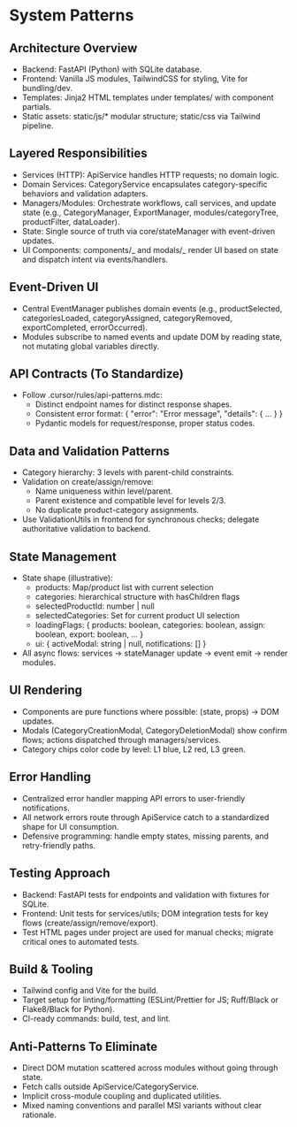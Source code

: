 # System Patterns

## Architecture Overview

- Backend: FastAPI (Python) with SQLite database.
- Frontend: Vanilla JS modules, TailwindCSS for styling, Vite for bundling/dev.
- Templates: Jinja2 HTML templates under templates/ with component partials.
- Static assets: static/js/\* modular structure; static/css via Tailwind pipeline.

## Layered Responsibilities

- Services (HTTP): ApiService handles HTTP requests; no domain logic.
- Domain Services: CategoryService encapsulates category-specific behaviors and validation adapters.
- Managers/Modules: Orchestrate workflows, call services, and update state (e.g., CategoryManager, ExportManager, modules/categoryTree, productFilter, dataLoader).
- State: Single source of truth via core/stateManager with event-driven updates.
- UI Components: components/_ and modals/_ render UI based on state and dispatch intent via events/handlers.

## Event-Driven UI

- Central EventManager publishes domain events (e.g., productSelected, categoriesLoaded, categoryAssigned, categoryRemoved, exportCompleted, errorOccurred).
- Modules subscribe to named events and update DOM by reading state, not mutating global variables directly.

## API Contracts (To Standardize)

- Follow .cursor/rules/api-patterns.mdc:
  - Distinct endpoint names for distinct response shapes.
  - Consistent error format:
    {
    "error": "Error message",
    "details": { ... }
    }
  - Pydantic models for request/response, proper status codes.

## Data and Validation Patterns

- Category hierarchy: 3 levels with parent-child constraints.
- Validation on create/assign/remove:
  - Name uniqueness within level/parent.
  - Parent existence and compatible level for levels 2/3.
  - No duplicate product-category assignments.
- Use ValidationUtils in frontend for synchronous checks; delegate authoritative validation to backend.

## State Management

- State shape (illustrative):
  - products: Map/product list with current selection
  - categories: hierarchical structure with hasChildren flags
  - selectedProductId: number | null
  - selectedCategories: Set<number> for current product UI selection
  - loadingFlags: { products: boolean, categories: boolean, assign: boolean, export: boolean, ... }
  - ui: { activeModal: string | null, notifications: [] }
- All async flows: services -> stateManager update -> event emit -> render modules.

## UI Rendering

- Components are pure functions where possible: (state, props) -> DOM updates.
- Modals (CategoryCreationModal, CategoryDeletionModal) show confirm flows; actions dispatched through managers/services.
- Category chips color code by level: L1 blue, L2 red, L3 green.

## Error Handling

- Centralized error handler mapping API errors to user-friendly notifications.
- All network errors route through ApiService catch to a standardized shape for UI consumption.
- Defensive programming: handle empty states, missing parents, and retry-friendly paths.

## Testing Approach

- Backend: FastAPI tests for endpoints and validation with fixtures for SQLite.
- Frontend: Unit tests for services/utils; DOM integration tests for key flows (create/assign/remove/export).
- Test HTML pages under project are used for manual checks; migrate critical ones to automated tests.

## Build & Tooling

- Tailwind config and Vite for the build.
- Target setup for linting/formatting (ESLint/Prettier for JS; Ruff/Black or Flake8/Black for Python).
- CI-ready commands: build, test, and lint.

## Anti-Patterns To Eliminate

- Direct DOM mutation scattered across modules without going through state.
- Fetch calls outside ApiService/CategoryService.
- Implicit cross-module coupling and duplicated utilities.
- Mixed naming conventions and parallel MSI variants without clear rationale.
